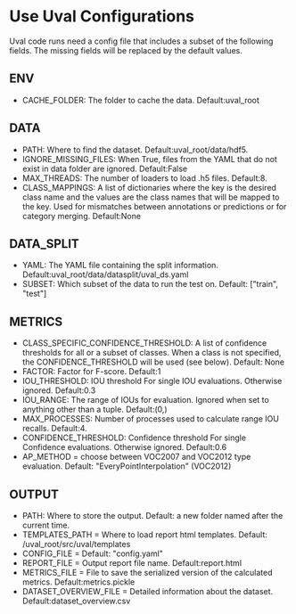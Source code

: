 # Use Uval Configurations

Uval code runs need a config file that includes a subset of the following fields. The missing fields will be replaced by the default values.

## ENV

* CACHE_FOLDER: The folder to cache the data. Default:uval_root

## DATA

* PATH: Where to find the dataset. Default:uval_root/data/hdf5.
* IGNORE_MISSING_FILES: When True, files from the YAML that do not exist in data folder are ignored. Default:False
* MAX_THREADS: The number of loaders to load .h5 files. Default:8.
* CLASS_MAPPINGS: A list of dictionaries where the key is the desired class name and the values are the class names that will be mapped to the key. Used for mismatches between annotations or predictions or for category merging. Default:None

## DATA_SPLIT

* YAML: The YAML file containing the split information. Default:uval_root/data/datasplit/uval_ds.yaml
* SUBSET: Which subset of the data to run the test on. Default: ["train", "test"]
  
## METRICS

* CLASS_SPECIFIC_CONFIDENCE_THRESHOLD: A list of confidence thresholds for all or a subset of classes. When a class is not specified, the CONFIDENCE_THRESHOLD will be used (see below). Default: None
* FACTOR: Factor for F-score. Default:1
* IOU_THRESHOLD: IOU threshold For single IOU evaluations. Otherwise ignored. Default:0.3
* IOU_RANGE: The range of IOUs for evaluation. Ignored when set to anything other than a tuple. Default:(0,)
* MAX_PROCESSES: Number of processes used to calculate range IOU recalls. Default:4.
* CONFIDENCE_THRESHOLD: Confidence threshold For single Confidence evaluations. Otherwise ignored. Default:0.6
* AP_METHOD = choose between VOC2007 and VOC2012 type evaluation. Default: "EveryPointInterpolation" (VOC2012)

## OUTPUT

* PATH: Where to store the output. Default: a new folder named after the current time.
* TEMPLATES_PATH = Where to load report html templates. Default: /uval_root/src/uval/templates
* CONFIG_FILE = Default: "config.yaml"
* REPORT_FILE = Output report file name. Default:report.html
* METRICS_FILE = File to save the serialized version of the calculated metrics. Default:metrics.pickle
* DATASET_OVERVIEW_FILE = Detailed information about the dataset. Default:dataset_overview.csv
